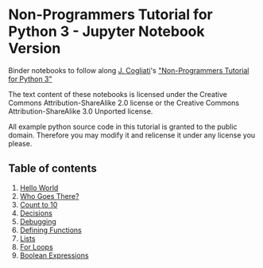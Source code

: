 # Non-Programmers Tutorial for Python 3 - Jupyter Notebook Version

Binder notebooks to follow along [J. Cogliati](http://jjc.freeshell.org)'s ["Non-Programmers Tutorial for Python 3"](http://jjc.freeshell.org/easytut3/easytut3/easytut3.html)

The text content of these notebooks is licensed under the Creative Commons Attribution-ShareAlike 2.0 license or the Creative Commons Attribution-ShareAlike 3.0 Unported license.

All example python source code in this tutorial is granted to the public domain. Therefore you may modify it and relicense it under any license you please.

## Table of contents

1. [Hello World](https://mybinder.org/v2/gh/dschwen/learn_python/HEAD?filepath=tutorial1.ipynb)
2. [Who Goes There?](https://mybinder.org/v2/gh/dschwen/learn_python/HEAD?filepath=tutorial2.ipynb)
3. [Count to 10](https://mybinder.org/v2/gh/dschwen/learn_python/HEAD?filepath=tutorial3.ipynb)
4. [Decisions](https://mybinder.org/v2/gh/dschwen/learn_python/HEAD?filepath=tutorial4.ipynb)
5. [Debugging](https://mybinder.org/v2/gh/dschwen/learn_python/HEAD?filepath=tutorial5.ipynb)
6. [Defining Functions](https://mybinder.org/v2/gh/dschwen/learn_python/HEAD?filepath=tutorial6.ipynb)
7. [Lists](https://mybinder.org/v2/gh/dschwen/learn_python/HEAD?filepath=tutorial7.ipynb)
8. [For Loops](https://mybinder.org/v2/gh/dschwen/learn_python/HEAD?filepath=tutorial8.ipynb)
9. [Boolean Expressions](https://mybinder.org/v2/gh/dschwen/learn_python/HEAD?filepath=tutorial9.ipynb)
